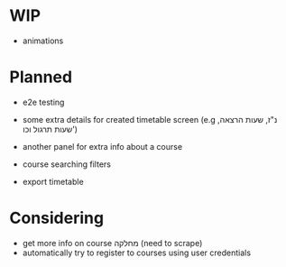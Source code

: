 # WIP

- animations

# Planned

- e2e testing

- some extra details for created timetable screen (e.g נ"ז, שעות הרצאה, שעות תרגול וכו')
- another panel for extra info about a course

- course searching filters
- export timetable

# Considering

- get more info on course מחלקה (need to scrape)
- automatically try to register to courses using user credentials

